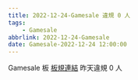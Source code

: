 ```yaml
---
title: 2022-12-24-Gamesale 違規 0 人
tags:
    - Gamesale
abbrlink: 2022-12-24-Gamesale
date: Gamesale-2022-12-24 12:00:00
---
```

Gamesale 板 [板規連結](https://www.ptt.cc/bbs/Gossiping/M.1637425085.A.07D.html)
昨天違規 0 人

